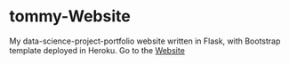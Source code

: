 # tommy-Website

My data-science-project-portfolio website written in Flask, with Bootstrap template deployed in Heroku. Go to the [Website](www.tommykangdra.herokuapp.com) 
